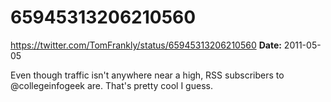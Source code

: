 # 65945313206210560
https://twitter.com/TomFrankly/status/65945313206210560
**Date:** 2011-05-05

Even though traffic isn't anywhere near a high, RSS subscribers to @collegeinfogeek are. That's pretty cool I guess.
